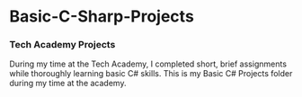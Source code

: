 # Basic-C-Sharp-Projects

<h3>Tech Academy Projects</h3>

During my time at the Tech Academy, I completed short, brief assignments while thoroughly learning basic C# skills. This is my Basic C# Projects folder during my time at the academy. 

